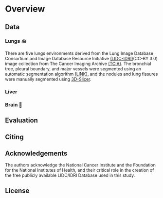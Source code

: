 # Overview

## Data

### Lungs :lungs:

There are five lungs environments derived from the Lung Image Database Consortium and Image Database Resource Initiative [(LIDC-IDRI)][2](CC-BY 3.0) image collection from The Cancer Imaging Archive [(TCIA)][2]. The bronchial tree, pleural boundary, and major vessels were segmented using an automatic segmentation algorithm [(LINK)][3], and the nodules and lung fissures were manually segmented using [3D-Slicer][4]. 

[1]: <https://wiki.cancerimagingarchive.net/display/Public/LIDC-IDRI> "LIDC-IDRI"
[2]: <https://www.cancerimagingarchive.net/> "TCIA"
[3]: <https://github.com/UNC-Robotics/lung-segmentation> "LINK"
[4]: <https://www.slicer.org/> "3D-Slicer"

### Liver


### Brain :brain:

## Evaluation

## Citing

## Acknowledgements

The authors acknowledge the National Cancer Institute and the Foundation for the National Institutes of Health, and their critical role in the creation of the free publicly available LIDC/IDRI Database used in this study.

## License



